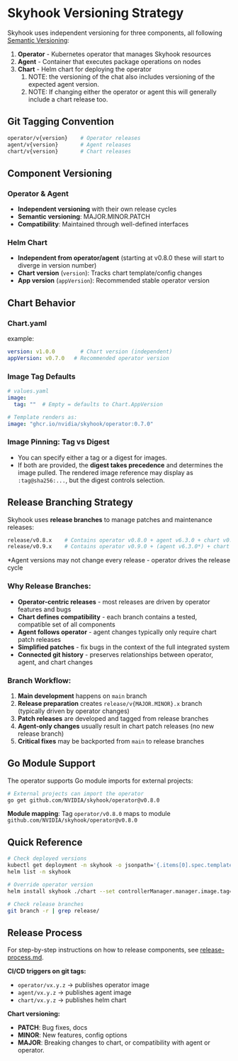 # Skyhook Versioning Strategy

Skyhook uses independent versioning for three components, all following [Semantic Versioning](https://semver.org/):

1. **Operator** - Kubernetes operator that manages Skyhook resources
2. **Agent** - Container that executes package operations on nodes  
3. **Chart** - Helm chart for deploying the operator
   1. NOTE: the versioning of the chat also includes versioning of the expected agent version. 
   2. NOTE: If changing either the operator or agent this will generally include a chart release too.

## Git Tagging Convention

```bash
operator/v{version}    # Operator releases
agent/v{version}       # Agent releases  
chart/v{version}       # Chart releases
```

## Component Versioning

### Operator & Agent
- **Independent versioning** with their own release cycles
- **Semantic versioning**: MAJOR.MINOR.PATCH
- **Compatibility**: Maintained through well-defined interfaces

### Helm Chart  
- **Independent from operator/agent** (starting at v0.8.0 these will start to diverge in version number)
- **Chart version** (`version`): Tracks chart template/config changes
- **App version** (`appVersion`): Recommended stable operator version

## Chart Behavior

### Chart.yaml
example:
```yaml
version: v1.0.0        # Chart version (independent)
appVersion: v0.7.0   # Recommended operator version
```

### Image Tag Defaults
```yaml
# values.yaml
image:
  tag: ""  # Empty = defaults to Chart.AppVersion

# Template renders as:
image: "ghcr.io/nvidia/skyhook/operator:0.7.0"
```

### Image Pinning: Tag vs Digest
- You can specify either a tag or a digest for images.
- If both are provided, the **digest takes precedence** and determines the image pulled. The rendered image reference may display as `:tag@sha256:...`, but the digest controls selection.

## Release Branching Strategy

Skyhook uses **release branches** to manage patches and maintenance releases:

```bash
release/v0.8.x    # Contains operator v0.8.0 + agent v6.3.0 + chart v0.8.x
release/v0.9.x    # Contains operator v0.9.0 + (agent v6.3.0*) + chart v0.9.x
```
*Agent versions may not change every release - operator drives the release cycle

### Why Release Branches:
- **Operator-centric releases** - most releases are driven by operator features and bugs
- **Chart defines compatibility** - each branch contains a tested, compatible set of all components  
- **Agent follows operator** - agent changes typically only require chart patch releases
- **Simplified patches** - fix bugs in the context of the full integrated system
- **Connected git history** - preserves relationships between operator, agent, and chart changes

### Branch Workflow:
1. **Main development** happens on `main` branch
2. **Release preparation** creates `release/v{MAJOR.MINOR}.x` branch (typically driven by operator changes)
3. **Patch releases** are developed and tagged from release branches
4. **Agent-only changes** usually result in chart patch releases (no new release branch)
5. **Critical fixes** may be backported from `main` to release branches

## Go Module Support

The operator supports Go module imports for external projects:

```bash
# External projects can import the operator
go get github.com/NVIDIA/skyhook/operator@v0.8.0
```

**Module mapping**: Tag `operator/v0.8.0` maps to module `github.com/NVIDIA/skyhook/operator@v0.8.0`

## Quick Reference

```bash
# Check deployed versions
kubectl get deployment -n skyhook -o jsonpath='{.items[0].spec.template.spec.containers[0].image}'
helm list -n skyhook

# Override operator version
helm install skyhook ./chart --set controllerManager.manager.image.tag="0.8.0"

# Check release branches
git branch -r | grep release/
```

## Release Process

For step-by-step instructions on how to release components, see [release-process.md](release-process.md).

**CI/CD triggers on git tags:**
- `operator/vx.y.z` → publishes operator image
- `agent/vx.y.z` → publishes agent image  
- `chart/vx.y.z` → publishes helm chart

**Chart versioning:**
- **PATCH**: Bug fixes, docs
- **MINOR**: New features, config options  
- **MAJOR**: Breaking changes to chart, or compatibility with agent or operator.

